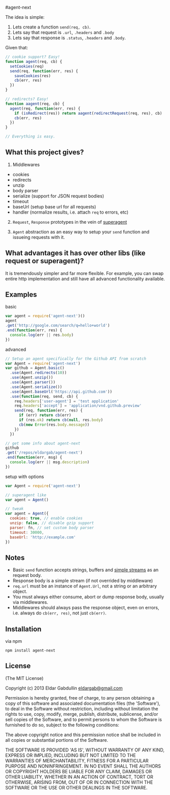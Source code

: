 #agent-next

The idea is simple:

  1. Lets create a function `send(req, cb)`.
  2. Lets say that request is `.url`, `.headers` and `.body`
  3. Lets say that response is `.status`, `.headers` and `.body`.

Given that:

```javascript
// cookie support? Easy!
function agent(req, cb) {
  setCookies(req)
  send(req, function(err, res) {
    saveCookies(res)
    cb(err, res)
  })
}

// redirects? Easy!
function aagent(req, cb) {
  agent(req, function(err, res) {
    if (isRedirect(res)) return aagent(redirectRequest(req, res), cb)
    cb(err, res)
  })
}

// Everything is easy.
```

## What this project gives?

1) Middlewares

  * cookies
  * redirects
  * unzip
  * body parser
  * serialize (support for JSON request bodies)
  * timeout
  * baseUrl (setup base url for all requests)
  * handler (normalize results, i.e. attach `req` to errors, etc)

2) `Request`, `Response` prototypes in the vein of [superagent](https://github.com/visionmedia/superagent)

3) `Agent` abstraction as an easy way to setup your `send` function and issueing requests with it.

## What advantages it has over other libs (like request or superagent)?

It is tremendously simpler and far more flexible.
For example, you can swap entire http implementation and still have
all advanced functionality available.

## Examples

basic

```javascript
var agent = require('agent-next')()
agent
.get('http://google.com/search/q=hello+world')
.end(function(err, res) {
  console.log(err || res.body)
})
```

advanced

```javascript
// Setup an agent specifically for the Github API from scratch
var Agent = require('agent-next')
var github = Agent.basic()
  .use(Agent.redirects(10))
  .use(Agent.unzip())
  .use(Agent.parser())
  .use(Agent.serialize())
  .use(Agent.baseUrl('https://api.github.com'))
  .use(function(req, send, cb) {
    req.headers['user-agent'] = 'test application'
    req.headers['accept'] = 'application/vnd.github.preview'
    send(req, function(err, res) {
      if (err) return cb(err)
      if (res.ok) return cb(null, res.body)
      cb(new Error(res.body.message))
    })
  })

// get some info about agent-next
github
.get('/repos/eldargab/agent-next')
.end(function(err, msg) {
  console.log(err || msg.description)
})
```

setup with options

```javascript
var Agent = require('agent-next')

// superagent like
var agent = Agent()

// tweak
var agent = Agent({
  cookies: true, // enable cookies
  unzip: false, // disable gzip support
  parser: fn, // set custom body parser
  timeout: 30000,
  baseUrl: 'http://example.com'
})
```

## Notes

  * Basic `send` function accepts strings, buffers and
  [simple streams](https://github.com/eldargab/stream-simple)
  as an request body.
  * Response body is a simple stream (if not overrided by middleware)
  * `req.url` must be an instance of `Agent.Url`, not a string or an arbitrary object.
  * You must always either consume, abort or dump response body, usually via middlewares.
  * Middlewares should always pass the response object, even on errors, i.e.
  always do `cb(err, res)`, not just `cb(err)`.

## Installation

via npm

```
npm install agent-next
```

## License

(The MIT License)

Copyright (c) 2013 Eldar Gabdullin <eldargab@gmail.com>

Permission is hereby granted, free of charge, to any person obtaining a copy of
this software and associated documentation files (the 'Software'), to deal in
the Software without restriction, including without limitation the rights to
use, copy, modify, merge, publish, distribute, sublicense, and/or sell copies of
the Software, and to permit persons to whom the Software is furnished to do so,
subject to the following conditions:

The above copyright notice and this permission notice shall be included in all
copies or substantial portions of the Software.

THE SOFTWARE IS PROVIDED 'AS IS', WITHOUT WARRANTY OF ANY KIND, EXPRESS OR
IMPLIED, INCLUDING BUT NOT LIMITED TO THE WARRANTIES OF MERCHANTABILITY, FITNESS
FOR A PARTICULAR PURPOSE AND NONINFRINGEMENT. IN NO EVENT SHALL THE AUTHORS OR
COPYRIGHT HOLDERS BE LIABLE FOR ANY CLAIM, DAMAGES OR OTHER LIABILITY, WHETHER
IN AN ACTION OF CONTRACT, TORT OR OTHERWISE, ARISING FROM, OUT OF OR IN
CONNECTION WITH THE SOFTWARE OR THE USE OR OTHER DEALINGS IN THE SOFTWARE.
